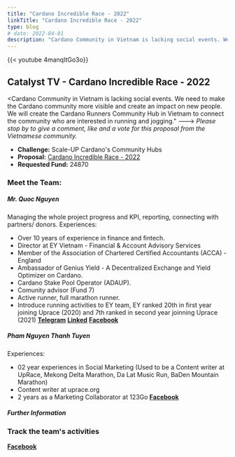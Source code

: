 ```yaml
---
title: "Cardano Incredible Race - 2022"
linkTitle: "Cardano Incredible Race - 2022"
type: blog
# date: 2022-04-01
description: "Cardano Community in Vietnam is lacking social events. We need to make the Cardano community more visible and create an impact on new people. We will create the Cardano Runners Community Hub in Vietnam to connect the community who are interested in running and jogging."
---
```


{{<  youtube 4manqItGo3o}}

## Catalyst TV - Cardano Incredible Race - 2022

<Cardano Community in Vietnam is lacking social events. We need to make the Cardano community more visible and create an impact on new people. We will create the Cardano Runners Community Hub in Vietnam to connect the community who are interested in running and jogging."
--->
*Please stop by to give a comment, like and a vote for this proposal from the Vietnamese community.*

- **Challenge:** Scale-UP Cardano's Community Hubs  
- **Proposal:** [Cardano Incredible Race - 2022](https://cardano.ideascale.com/c/idea/404660)  
- **Requested Fund:** 24870

### Meet the Team:

##### **Mr. Quoc Nguyen**
Managing the whole project progress and KPI, reporting, connecting with partners/ donors.
Experiences:

- Over 10 years of experience in finance and fintech.
- Director at EY Vietnam - Financial & Account Advisory Services
- Member of the Association of Chartered Certified Accountants (ACCA) - England
- Ambassador of Genius Yield - A Decentralized Exchange and Yield Optimizer on Cardano.
- Cardano Stake Pool Operator (ADAUP).
- Comunity advisor (Fund 7)
- Active runner, full marathon runner.
- Introduce running activities to EY team, EY ranked 20th in first year joining Uprace (2020) and 7th ranked in second year joinning Uprace (2021)
[**Telegram**](https://t.me/Britnguyen87)
[**Linked**](https://www.linkedin.com/in/quoc-nguyen-708370142/)
[**Facebook**](https://www.facebook.com/nguyen.p.quoc.94)

##### **Pham Nguyen Thanh Tuyen**
Experiences:

- 02 year experiences in Social Marketing (Used to be a Content writer at UpRace, Mekong Delta Marathon, Da Lat Music Run, BaDen Mountain Marathon)
- Content writer at uprace.org
- 2 years as a Marketing Collaborator at 123Go
[**Facebook**](https://www.facebook.com/pntt2000)

##### Further Information

### Track the team's activities
[**Facebook**](https://www.facebook.com/groups/697212241304481)
